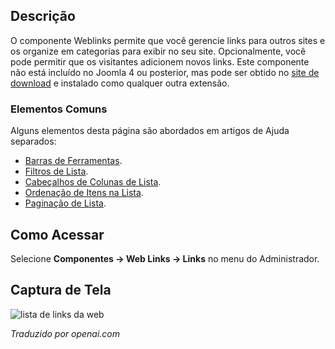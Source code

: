 <!-- Filename: Help4.x:Components_Weblinks_Links / Display title: Links da Web   -->

## Descrição

O componente Weblinks permite que você gerencie links para outros sites e os organize em categorias para exibir no seu site. Opcionalmente, você pode permitir que os visitantes adicionem novos links. Este componente não está incluído no Joomla 4 ou posterior, mas pode ser obtido no [site de download](https://downloads.joomla.org/extensions/weblinks) e instalado como qualquer outra extensão.

### Elementos Comuns

Alguns elementos desta página são abordados em artigos de Ajuda separados:

* [Barras de Ferramentas](jdocmanual?article=help/common-elements/toolbars).
* [Filtros de Lista](jdocmanual?article=help/common-elements/list-filters).
* [Cabeçalhos de Colunas de Lista](jdocmanual?article=help/common-elements/list-column-headers).
* [Ordenação de Itens na Lista](jdocmanual?article=help/common-elements/list-ordering).
* [Paginação de Lista](jdocmanual?article=help/common-elements/list-pagination).

## Como Acessar

Selecione **Componentes → Web Links → Links** no menu do Administrador.

## Captura de Tela

![lista de links da web](../../../pt/images/weblinks/weblinks-list.png)

*Traduzido por openai.com*

